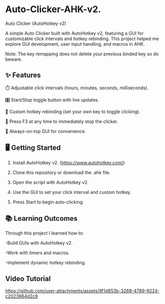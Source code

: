 # Auto-Clicker-AHK-v2.
Auto Clicker (AutoHotkey v2)

A simple Auto Clicker built with AutoHotkey v2, featuring a GUI for customizable click intervals and hotkey rebinding. This project helped me explore GUI development, user input handling, and macros in AHK. 

Note: The key remapping does not delete your previous binded key so do beware.

## **✨ Features**
⏱️ Adjustable click intervals (hours, minutes, seconds, milliseconds).

🎛️ Start/Stop toggle button with live updates.

🎹 Custom hotkey rebinding (set your own key to toggle clicking).

🛑 Press F3 at any time to immediately stop the clicker.

📌 Always-on-top GUI for convenience.

## **🖥️ Getting Started**

1. Install AutoHotkey v2. (https://www.autohotkey.com/)

2. Clone this repository or download the .ahk file.

3. Open the script with AutoHotkey v2.

4. Use the GUI to set your click interval and custom hotkey.

5. Press Start to begin auto-clicking.

## **📚 Learning Outcomes**

Through this project I learned how to:

-Build GUIs with AutoHotkey v2.

-Work with timers and macros.

-Implement dynamic hotkey rebinding. 

## Video Tutorial


https://github.com/user-attachments/assets/9f1d853b-3268-4789-9224-c2023964d2c9




